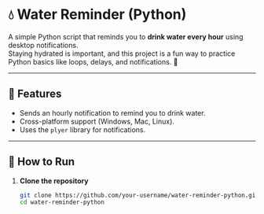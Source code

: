 # 💧 Water Reminder (Python)

A simple Python script that reminds you to **drink water every hour** using desktop notifications.  
Staying hydrated is important, and this project is a fun way to practice Python basics like loops, delays, and notifications. 🚀

---

## 📌 Features
- Sends an hourly notification to remind you to drink water.
- Cross-platform support (Windows, Mac, Linux).
- Uses the `plyer` library for notifications.

---

## 🚀 How to Run

1. **Clone the repository**
   ```bash
   git clone https://github.com/your-username/water-reminder-python.git
   cd water-reminder-python

